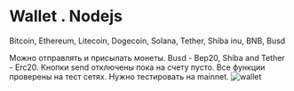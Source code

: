 # Wallet . Nodejs

Bitcoin,
Ethereum,
Litecoin,
Dogecoin,
Solana,
Tether,
Shiba inu,
BNB,
Busd
 
 Можно отправлять и присылать монеты. Busd - Bep20, Shiba and Tether - Erc20. Кнопки send отключены пока на счету пусто. Все функции проверены на тест сетях. Нужно тестировать на mainnet.
![wallet](https://user-images.githubusercontent.com/48652707/141518007-44244cdd-8b2f-4b57-9a61-cb18c80da96a.png)

